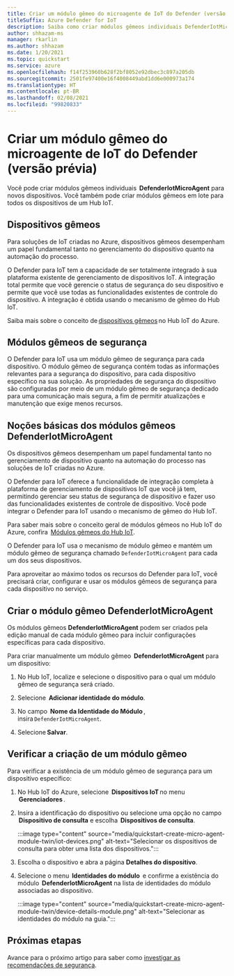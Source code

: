 ```yaml
---
title: Criar um módulo gêmeo do microagente de IoT do Defender (versão prévia)
titleSuffix: Azure Defender for IoT
description: Saiba como criar módulos gêmeos individuais DefenderIotMicroAgent para novos dispositivos.
author: shhazam-ms
manager: rkarlin
ms.author: shhazam
ms.date: 1/20/2021
ms.topic: quickstart
ms.service: azure
ms.openlocfilehash: f14f253960b628f2bf8052e92dbec3c897a205db
ms.sourcegitcommit: 2501fe97400e16f4008449abd1dd6e000973a174
ms.translationtype: HT
ms.contentlocale: pt-BR
ms.lasthandoff: 02/08/2021
ms.locfileid: "99820833"
---
```

# <a name="create-a-defender-iot-micro-agent-module-twin-preview"></a>Criar um módulo gêmeo do microagente de IoT do Defender (versão prévia)

Você pode criar módulos gêmeos individuais  **DefenderIotMicroAgent** para novos dispositivos. Você também pode criar módulos gêmeos em lote para todos os dispositivos de um Hub IoT. 

## <a name="device-twins"></a>Dispositivos gêmeos 

Para soluções de IoT criadas no Azure, dispositivos gêmeos desempenham um papel fundamental tanto no gerenciamento do dispositivo quanto na automação do processo. 

O Defender para IoT tem a capacidade de ser totalmente integrado à sua plataforma existente de gerenciamento de dispositivos IoT. A integração total permite que você gerencie o status de segurança do seu dispositivo e permite que você use todas as funcionalidades existentes de controle do dispositivo. A integração é obtida usando o mecanismo de gêmeo do Hub IoT. 

Saiba mais sobre o conceito de [dispositivos gêmeos](../iot-hub/iot-hub-devguide-device-twins.md) no Hub IoT do Azure. 

## <a name="security-module-twins"></a>Módulos gêmeos de segurança 

O Defender para IoT usa um módulo gêmeo de segurança para cada dispositivo. O módulo gêmeo de segurança contém todas as informações relevantes para a segurança do dispositivo, para cada dispositivo específico na sua solução. As propriedades de segurança do dispositivo são configuradas por meio de um módulo gêmeo de segurança dedicado para uma comunicação mais segura, a fim de permitir atualizações e manutenção que exige menos recursos. 

## <a name="understanding-defenderiotmicroagent-module-twins"></a>Noções básicas dos módulos gêmeos DefenderIotMicroAgent 

Os dispositivos gêmeos desempenham um papel fundamental tanto no gerenciamento de dispositivo quanto na automação do processo nas soluções de IoT criadas no Azure.

O Defender para IoT oferece a funcionalidade de integração completa à plataforma de gerenciamento de dispositivos IoT que você já tem, permitindo gerenciar seu status de segurança de dispositivo e fazer uso das funcionalidades existentes de controle de dispositivo. Você pode integrar o Defender para IoT usando o mecanismo de gêmeo do Hub IoT.  

Para saber mais sobre o conceito geral de módulos gêmeos no Hub IoT do Azure, confira  [Módulos gêmeos do Hub IoT](../iot-hub/iot-hub-devguide-module-twins.md).

O Defender para IoT usa o mecanismo de módulo gêmeo e mantém um módulo gêmeo de segurança chamado `DefenderIotMicroAgent` para cada um dos seus dispositivos. 

Para aproveitar ao máximo todos os recursos do Defender para IoT, você precisará criar, configurar e usar os módulos gêmeos de segurança para cada dispositivo no serviço. 

## <a name="create-defenderiotmicroagent-module-twin"></a>Criar o módulo gêmeo DefenderIotMicroAgent 

Os módulos gêmeos **DefenderIotMicroAgent** podem ser criados pela edição manual de cada módulo gêmeo para incluir configurações específicas para cada dispositivo. 

Para criar manualmente um módulo gêmeo  **DefenderIotMicroAgent** para um dispositivo: 

1. No Hub IoT, localize e selecione o dispositivo para o qual um módulo gêmeo de segurança será criado. 

1. Selecione  **Adicionar identidade do módulo**. 

1. No campo  **Nome da Identidade do Módulo** , insira `DefenderIotMicroAgent`. 

1. Selecione **Salvar**. 

## <a name="verify-the-creation-of-a-module-twin"></a>Verificar a criação de um módulo gêmeo 

Para verificar a existência de um módulo gêmeo de segurança para um dispositivo específico: 

1. No Hub IoT do Azure, selecione  **Dispositivos IoT** no menu  **Gerenciadores** . 

1. Insira a identificação do dispositivo ou selecione uma opção no campo  **Dispositivo de consulta** e escolha  **Dispositivos de consulta**.  

    :::image type="content" source="media/quickstart-create-micro-agent-module-twin/iot-devices.png" alt-text="Selecionar os dispositivos de consulta para obter uma lista dos dispositivos.":::

1. Escolha o dispositivo e abra a página **Detalhes do dispositivo**. 

1. Selecione o menu  **Identidades do módulo**  e confirme a existência do módulo  **DefenderIotMicroAgent** na lista de identidades do módulo associadas ao dispositivo.  

    :::image type="content" source="media/quickstart-create-micro-agent-module-twin/device-details-module.png" alt-text="Selecionar as identidades do módulo na guia.":::

## <a name="next-steps"></a>Próximas etapas 

Avance para o próximo artigo para saber como [investigar as recomendações de segurança](quickstart-investigate-security-recommendations.md).
